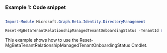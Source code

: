 ### Example 1: Code snippet

```powershell

Import-Module Microsoft.Graph.Beta.Identity.DirectoryManagement

Reset-MgBetaTenantRelationshipManagedTenantOnboardingStatus -TenantId $tenantId

```
This example shows how to use the Reset-MgBetaTenantRelationshipManagedTenantOnboardingStatus Cmdlet.

